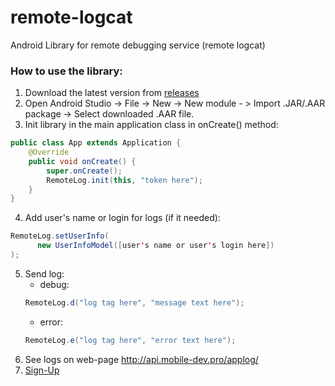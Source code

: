 # remote-logcat
Android Library for remote debugging service (remote logcat)

### How to use the library:
1. Download the latest version from [releases](https://github.com/mobile-dev-pro/remote-logcat/releases)
2. Open Android Studio -> File -> New -> New module - > Import .JAR/.AAR package -> Select downloaded .AAR file.
3. Init library in the main application class in onCreate() method:
```java
public class App extends Application {
    @Override
    public void onCreate() {
        super.onCreate();
        RemoteLog.init(this, "token here");
    }
}
```
4. Add user's name or login for logs (if it needed):
```java
RemoteLog.setUserInfo(
      new UserInfoModel([user's name or user's login here])
);
```
5. Send log:
    * debug:
    ```java
    RemoteLog.d("log tag here", "message text here");
    ```
    * error:
    ```java
    RemoteLog.e("log tag here", "error text here");
    ```
6. See logs on web-page http://api.mobile-dev.pro/applog/
7. [Sign-Up](http://api.mobile-dev.pro/applog/auth/signup/30348ec6af2a3fc99282710806c33a86)

